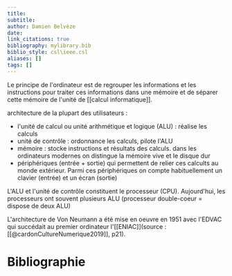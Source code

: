 ```yaml
---
title: 
subtitle:
author: Damien Belvèze
date:
link_citations: true
bibliography: mylibrary.bib
biblio_style: csl\ieee.csl
aliases: []
tags: []
---
```



Le principe de l'ordinateur est de regrouper les informations et les instructions pour traiter ces informations dans une mémoire et de séparer cette mémoire de l'unité de [[calcul informatique]].

architecture de la plupart des utilisateurs : 

- l'unité de calcul ou unité arithmétique et logique (ALU) : réalise les calculs
- unité de contrôle : ordonnance les calculs, pilote l'ALU
- mémoire : stocke instructions et résultats des calculs. dans les ordinateurs modernes on distingue la mémoire vive et le disque dur
- périphériques (entrée + sortie) qui permettent de relier ces calcults au monde extérieur. Parmi ces périphériques on compte habituellement un clavier (entrée) et un écran (sortie)

L'ALU et l'unité de contrôle constituent le processeur (CPU). Aujourd'hui, les processeurs ont souvent plusieurs ALU (processeur double-coeur = dispose de deux ALU)

L'architecture de Von Neumann a été mise en oeuvre en 1951 avec l'EDVAC qui succédait au premier ordinateur l'[[ENIAC]](source : [[@cardonCultureNumerique2019]], p21).









# Bibliographie
